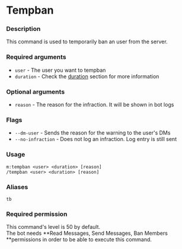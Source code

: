 # Tempban

### **Description**

This command is used to temporarily ban an user from the server.

### **Required arguments**

* `user` - The user you want to tempban
* `duration` - Check the [duration](https://app.gitbook.com/@moonlightbot/s/docs/start-up/arguments#type-of-arguments) section for more information

### **Optional arguments**

* `reason` - The reason for the infraction. It will be shown in bot logs

### Flags

* `--dm-user` - Sends the reason for the warning to the user's DMs
* `--no-infraction` - Does not log an infraction. Log entry is still sent

### **Usage**

```
m:tempban <user> <duration> [reason]
/tempban <user> <duration> [reason]
```

### **Aliases**

`tb`

### **Required permission**

This command's level is 50 by default.\
The bot needs **Read Messages, Send Messages, Ban Members **permissions in order to be able to execute this command.
